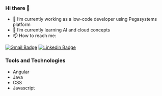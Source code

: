 ### Hi there 👋

- 🔭 I’m currently working as a low-code developer using Pegasystems platform
- 🌱 I’m currently learning AI and cloud concepts
- 📫 How to reach me:

[![Gmail Badge](https://img.shields.io/badge/-sanches.aline6@gmail.com-D14836?style=for-the-badge&logo=gmail&logoColor=white)](mailto:sanches.aline6@gmail.com "Connect via Email")
[![Linkedin Badge](https://img.shields.io/badge/LinkedIn-0077B5?style=for-the-badge&logo=linkedin&logoColor=white)]([https://www.linkedin.com/in/mouralet/](https://www.linkedin.com/in/aline-valente-sanches/)https://www.linkedin.com/in/aline-valente-sanches/)

 ### Tools and Technologies
- Angular
- Java
- CSS
- Javascript
 
